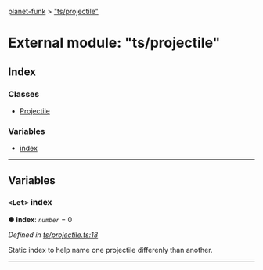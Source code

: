 [planet-funk](../README.md) > ["ts/projectile"](../modules/_ts_projectile_.md)

# External module: "ts/projectile"

## Index

### Classes

* [Projectile](../classes/_ts_projectile_.projectile.md)

### Variables

* [index](_ts_projectile_.md#index)

---

## Variables

<a id="index"></a>

### `<Let>` index

**● index**: *`number`* = 0

*Defined in [ts/projectile.ts:18](https://github.com/WilliamRADFunk/planet-funk/blob/2c553a5/src/ts/projectile.ts#L18)*

Static index to help name one projectile differenly than another.

___

